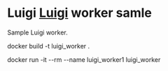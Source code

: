 # Luigi [Luigi](http://luigi.readthedocs.org/en/latest/index.html) worker samle


Sample Luigi worker.

docker build -t luigi_worker .

docker run -it --rm --name luigi_worker1 luigi_worker
